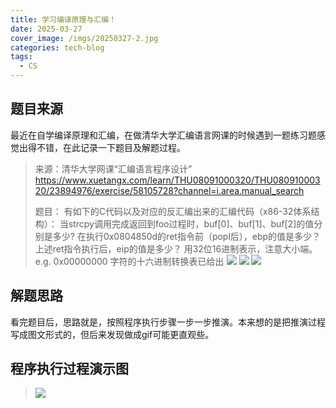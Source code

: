 ```yaml
---
title: 学习编译原理与汇编！
date: 2025-03-27
cover_image: /imgs/20250327-2.jpg
categories: tech-blog
tags:
  - CS
---
```


## 题目来源

最近在自学编译原理和汇编，在做清华大学汇编语言网课的时候遇到一题练习题感觉出得不错，在此记录一下题目及解题过程。

>来源：清华大学网课“汇编语言程序设计”
>https://www.xuetangx.com/learn/THU08091000320/THU08091000320/23894976/exercise/58105728?channel=i.area.manual_search
>
>题目：
>有如下的C代码以及对应的反汇编出来的汇编代码（x86-32体系结构）：
>当strcpy调用完成返回到foo过程时，buf[0]、buf[1]、buf[2]的值分别是多少?
>在执行0x0804850d的ret指令前（popl后），ebp的值是多少？
>上述ret指令执行后，eip的值是多少？
>用32位16进制表示，注意大小端。e.g. 0x00000000 字符的十六进制转换表已给出
>![](/imgs/20250327-1.jpg)
>![](/imgs/20250327-3.jpg)
>![](/imgs/20250327-2.jpg)

## 解题思路
看完题目后，思路就是，按照程序执行步骤一步一步推演。本来想的是把推演过程写成图文形式的，但后来发现做成gif可能更直观些。

## 程序执行过程演示图
>![](/imgs/20250327-4.gif)








